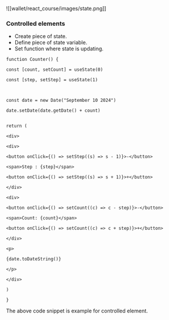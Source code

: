 ![[wallet/react_course/images/state.png]]

### Controlled elements
- Create piece of state.
- Define piece of state variable.
- Set function where state is updating.


```
function Counter() {

const [count, setCount] = useState(0)

const [step, setStep] = useState(1)

  

const date = new Date("September 10 2024")

date.setDate(date.getDate() + count)


return (

<div>

<div>

<button onClick={() => setStep((s) => s - 1)}>-</button>

<span>Step : {step}</span>

<button onClick={() => setStep((s) => s + 1)}>+</button>

</div>

<div>

<button onClick={() => setCount((c) => c - step)}>-</button>

<span>Count: {count}</span>

<button onClick={() => setCount((c) => c + step)}>+</button>

</div>

<p>

{date.toDateString()}

</p>

</div>

)

}
```

The above code snippet is example for controlled element.